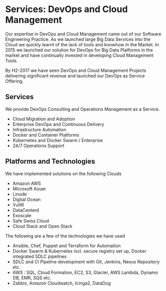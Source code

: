 # Services: DevOps and Cloud Management

Our expertise in DevOps and Cloud Management came out of our Software Engineering Practice. As we launched large Big Data Services into the Cloud we quickly learnt of the lack of tools and knowhow in the Market. In 2015 we launched our solution for DevOps for Big Data Platforms in the market and have continually invested in developing Cloud Management Tools.

By H2-2017 we have seen DevOps and Cloud Management Projects delivering significant revenue and launched our DevOps as Service Offering.

## Services

We provide DevOps Consulting and Operations Management as a Service.

* Cloud Migration and Adoption
* Enterprise DevOps and Continuous Delivery
* Infrastructure Automation
* Docker and Container Platforms
* Kubernetes and Docker Swarm / Enterprise
* 24/7 Operations Support

## Platforms and Technologies

We have implemented solutions on the following Clouds

* Amazon AWS
* Microsoft Azuer
* Linode
* Digital Ocean
* VultR
* DataCenterd
* Exoscale
* Safe Swiss Cloud
* Cloud Stack and Open Stack

The following are a few of the technologies we have used

* Ansible, Chef, Puppet and Terraform for Automation
* Docker Swarm & Kubernetes incl. secure registry set up, Docker integrated SDLC pipelines
* SDLC and CI Pipeline development with Git, Jenkins, Nexus Repository etc.
* AWS : SQL, Cloud Formation, EC2, S3, Glacier, AWS Lambda, Dynamo DB, EMR, SQS etc.
* Zabbix, Amazon Cloudwatch, Icinga2, DataDog



